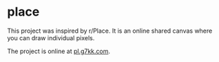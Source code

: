# place

This project was inspired by r/Place. It is an online shared canvas where you can draw individual pixels.

The project is online at [pl.g7kk.com](http://pl.g7kk.com).
